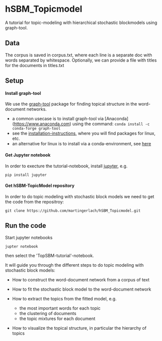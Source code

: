 # hSBM_Topicmodel

A tutorial for topic-modeling with hierarchical stochastic blockmodels using graph-tool.


## Data

The corpus is saved in corpus.txt, where each line is a separate doc with words separated by whitespace.
Optionally, we can provide a file with titles for the documents in titles.txt

## Setup

#### Install graph-tool

We use the [graph-tool](https://graph-tool.skewed.de/) package for finding topical structure in the word-document networks.
- a common usecase is to install graph-tool via [Anaconda] (https://www.anaconda.com) using the command:
`conda install -c conda-forge graph-tool`
- see the [installation-instructions](https://git.skewed.de/count0/graph-tool/wikis/installation-instructions), where you will find packages for linux, etc.
- an alternative for linux is to install via a conda-environment, see [here](https://gitlab.com/ostrokach-forge/graph-tool)

#### Get Jupyter notebook

In order to execture the tutorial-notebook, install [jupyter](http://jupyter.org/), e.g.

`pip install jupyter`

#### Get hSBM-TopicModel repository

In order to do topic modeling with stochastic block models we need to get the code from the repositroy:

`git clone https://github.com/martingerlach/hSBM_Topicmodel.git`

## Run the code

Start jupyter notebooks

`jupter notebook`

then select the 'TopSBM-tutorial'-notebook.

It will guide you through the different steps to do topic modeling with stochastic block models:

- How to construct the word-document network from a corpus of text

- How to fit the stochastic block model to the word-document network

- How to extract the topics from the fitted model, e.g.
	- the most important words for each topic
	- the clustering of documents
	- the topic mixtures for each document

- How to visualize the topical structure, in particular the hierarchy of topics


